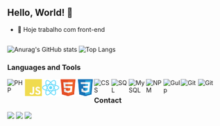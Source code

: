 ## Hello, World! 👋
- 🔭 Hoje trabalho com front-end

##
![Anurag's GitHub stats](https://github-readme-stats.vercel.app/api?username=rohyer&show_icons=true&theme=dark)
![Top Langs](https://github-readme-stats.vercel.app/api/top-langs/?username=rohyer&layout=compact&theme=dark)

### Languages and Tools

<img align="left" alt="PHP" height="auto" width="40" src="https://cdn.jsdelivr.net/gh/devicons/devicon@latest/icons/php/php-original.svg" />
<img align="left" alt="Js" height="auto" width="40" src="https://raw.githubusercontent.com/devicons/devicon/master/icons/javascript/javascript-plain.svg" />
<img align="left" alt="React" height="auto" width="40" src="https://raw.githubusercontent.com/devicons/devicon/master/icons/react/react-original.svg" />
<img align="left" alt="HTML" height="auto" width="40" src="https://raw.githubusercontent.com/devicons/devicon/master/icons/html5/html5-original.svg" />
<img align="left" alt="CSS" height="auto" width="40" src="https://raw.githubusercontent.com/devicons/devicon/master/icons/css3/css3-original.svg" />
<img align="left" alt="CSS" height="auto" width="40" src="https://cdn.jsdelivr.net/gh/devicons/devicon@latest/icons/sass/sass-original.svg" />
<img align="left" alt="SQL" height="auto" width="40" src="https://cdn.jsdelivr.net/gh/devicons/devicon@latest/icons/sqldeveloper/sqldeveloper-original.svg" />
<img align="left" alt="MySQL" height="auto" width="40" src="https://cdn.jsdelivr.net/gh/devicons/devicon@latest/icons/mysql/mysql-original.svg" />
<img align="left" alt="NPM" height="auto" width="40" src="https://cdn.jsdelivr.net/gh/devicons/devicon@latest/icons/npm/npm-original-wordmark.svg" />
<img align="left" alt="Gulp" height="auto" width="40" src="https://cdn.jsdelivr.net/gh/devicons/devicon@latest/icons/gulp/gulp-plain.svg" />
<img align="left" alt="Git" height="auto" width="40" src="https://cdn.jsdelivr.net/gh/devicons/devicon@latest/icons/git/git-original.svg" />
<img align="left" alt="Git" height="auto" width="40" src="https://cdn.jsdelivr.net/gh/devicons/devicon@latest/icons/vscode/vscode-original.svg" />
</br>

### Contact
<a href="https://instagram.com/g.oliveira" target="_blank"><img src="https://img.shields.io/badge/-Instagram-%23E4405F?style=for-the-badge&logo=instagram&logoColor=white" target="_blank"></a>
<a href = "mailto:guilhermerl.dev@gmail.com"><img src="https://img.shields.io/badge/-Gmail-%23333?style=for-the-badge&logo=gmail&logoColor=white" target="_blank"></a>
<a href="https://www.linkedin.com/in/guilherme-web-developer/" target="_blank"><img src="https://img.shields.io/badge/-LinkedIn-%230077B5?style=for-the-badge&logo=linkedin&logoColor=white" target="_blank"></a> 
  

